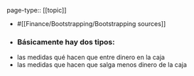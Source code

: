 page-type:: [[topic]]

- #[[Finance/Bootstrapping/Bootstrapping sources]]

- ### Básicamente hay dos tipos:

* las medidas qué hacen que entre dinero en la caja
* las medidas que hacen que salga menos dinero de la caja



